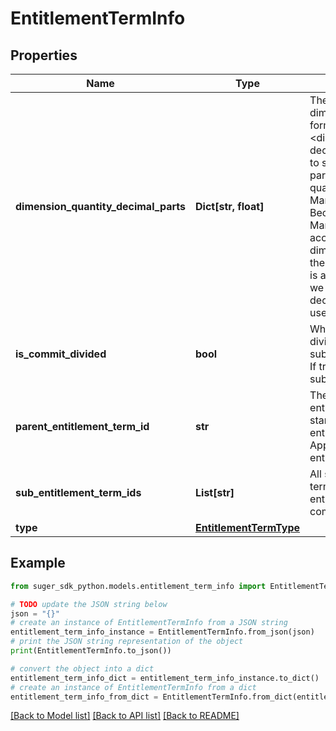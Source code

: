 # EntitlementTermInfo


## Properties

Name | Type | Description | Notes
------------ | ------------- | ------------- | -------------
**dimension_quantity_decimal_parts** | **Dict[str, float]** | The decimal part of the dimension quantity, in format of &lt;dimensionKey, decimalPart&gt; It is used to save the decimal part of the dimension quantity for AWS Marketplace only. Because AWS Marketplace only accepts integer for dimension quantity. If the dimension quantity is a decimal number, we need to save the decimal part for future use. | [optional] 
**is_commit_divided** | **bool** | Whether the commit is divided into multiple sub entitlement terms. If true, it has subEntitlementTermIds. | [optional] 
**parent_entitlement_term_id** | **str** | The partner&#39;s entitlement term ID. It stands for the partner&#39;s entitlement term. Applicable to the sub entitlement term only. | [optional] 
**sub_entitlement_term_ids** | **List[str]** | All sub entitlement terms id of this entitlement term if it is commit divided. | [optional] 
**type** | [**EntitlementTermType**](EntitlementTermType.md) |  | [optional] 

## Example

```python
from suger_sdk_python.models.entitlement_term_info import EntitlementTermInfo

# TODO update the JSON string below
json = "{}"
# create an instance of EntitlementTermInfo from a JSON string
entitlement_term_info_instance = EntitlementTermInfo.from_json(json)
# print the JSON string representation of the object
print(EntitlementTermInfo.to_json())

# convert the object into a dict
entitlement_term_info_dict = entitlement_term_info_instance.to_dict()
# create an instance of EntitlementTermInfo from a dict
entitlement_term_info_from_dict = EntitlementTermInfo.from_dict(entitlement_term_info_dict)
```
[[Back to Model list]](../README.md#documentation-for-models) [[Back to API list]](../README.md#documentation-for-api-endpoints) [[Back to README]](../README.md)


